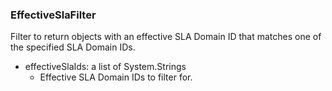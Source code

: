 ### EffectiveSlaFilter
Filter to return objects with an effective SLA Domain ID that matches one of the specified SLA Domain IDs.

- effectiveSlaIds: a list of System.Strings
  - Effective SLA Domain IDs to filter for.
